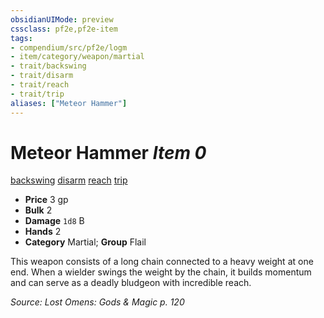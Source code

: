 ```yaml
---
obsidianUIMode: preview
cssclass: pf2e,pf2e-item
tags:
- compendium/src/pf2e/logm
- item/category/weapon/martial
- trait/backswing
- trait/disarm
- trait/reach
- trait/trip
aliases: ["Meteor Hammer"]
---
```

# Meteor Hammer *Item 0*  
[backswing](../../../Rules/traits/backswing.md)  [disarm](../../../Rules/traits/disarm.md)  [reach](../../../Rules/traits/reach.md)  [trip](../../../Rules/traits/trip.md)  

- **Price** 3 gp
- **Bulk** 2
- **Damage** `1d8` B
- **Hands** 2
- **Category** Martial; **Group** Flail 

This weapon consists of a long chain connected to a heavy weight at one end. When a wielder swings the weight by the chain, it builds momentum and can serve as a deadly bludgeon with incredible reach.

*Source: Lost Omens: Gods & Magic p. 120*